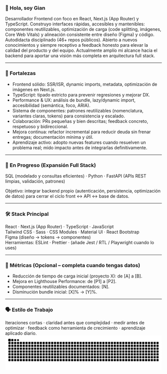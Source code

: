 
### 👋 Hola, soy Gian

Desarrollador Frontend con foco en React, Next.js (App Router) y TypeScript. Construyo interfaces rápidas, accesibles y mantenibles: componentes reutilizables, optimización de carga (code splitting, imágenes, Core Web Vitals) y alineación consistente entre diseño (Figma) y código. Autodidacta disciplinado (46+ repos públicos). Abierto a nuevos conocimientos y siempre receptivo a feedback honesto para elevar la calidad del producto y del equipo. Actualmente amplío mi alcance hacia el backend para aportar una visión más completa en arquitectura full stack.

---

### 🔧 Fortalezas
- Frontend sólido: SSR/ISR, dynamic imports, metadata, optimización de imágenes en Next.js.  
- TypeScript: tipado estricto para prevenir regresiones y mejorar DX.  
- Performance & UX: análisis de bundle, lazy/dynamic import, accesibilidad (semántica, foco, ARIA).  
- Sistema de componentes: patrones reutilizables (nomenclatura, variantes claras, tokens) para consistencia y escalado.  
- Colaboración: PRs pequeñas y bien descritas; feedback concreto, respetuoso y bidireccional.  
- Mejora continua: refactor incremental para reducir deuda sin frenar entregas; documentación mínima y útil.  
- Aprendizaje activo: adopto nuevas features cuando resuelven un problema real; mido impacto antes de integrarlas definitivamente.

---

### 🧭 En Progreso (Expansión Full Stack)
SQL (modelado y consultas eficientes) · Python · FastAPI (APIs REST limpias, validación, patrones)

Objetivo: integrar backend propio (autenticación, persistencia, optimización de datos) para cerrar el ciclo front ↔ API ↔ base de datos.

---

### 🛠 Stack Principal
React · Next.js (App Router) · TypeScript · JavaScript  
Tailwind CSS · Sass · CSS Modules · Material UI · React Bootstrap  
Figma (diseño → tokens → componentes)  
Herramientas: ESLint · Prettier · (añade Jest / RTL / Playwright cuando lo uses)  

---

### 📌 Métricas (Opcional – completa cuando tengas datos)
- Reducción de tiempo de carga inicial (proyecto X): de [A] a [B].  
- Mejora en Lighthouse Performance: de [P1] a [P2].  
- Componentes reutilizables documentados: [N].  
- Disminución bundle inicial: [X]% → [Y]%.  

---

### 🗣 Estilo de Trabajo
Iteraciones cortas · claridad antes que complejidad · medir antes de optimizar · feedback como herramienta de crecimiento · aprendizaje aplicado diario.
<img src="https://raw.githubusercontent.com/mashb1t/mashb1t/output/github-contribution-grid-snake-dark.svg" alt="Estadísticas de GitHub">
